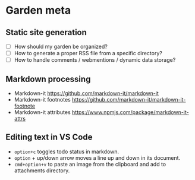 # Garden meta

## Static site generation

- [ ] How should my garden be organized?
- [ ] How to generate a proper RSS file from a specific directory?
- [ ] How to handle comments / webmentions / dynamic data storage?

## Markdown processing
- Markdown-it https://github.com/markdown-it/markdown-it
- Markdown-it footnotes https://github.com/markdown-it/markdown-it-footnote
- Markdown-it attributes https://www.npmjs.com/package/markdown-it-attrs

## Editing text in VS Code

* `option+c` toggles todo status in markdown.
* `option` + up/down arrow moves a line up and down in its document.
* `cmd+option+v` to paste an image from the clipboard and add to attachments directory.
